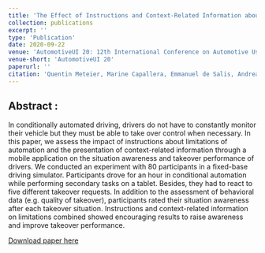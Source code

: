 ```yaml
---
title: 'The Effect of Instructions and Context-Related Information about Limitations of Conditionally Automated Vehicles on Situation Awareness'
collection: publications
excerpt: ''
type: 'Publication'
date: 2020-09-22
venue: 'AutomotiveUI 20: 12th International Conference on Automotive User Interfaces and Interactive Vehicular Applications. Washington (Virtual Event), USA'
venue-short: 'AutomotiveUI 20'
paperurl: ''
citation: 'Quentin Meteier, Marine Capallera, Emmanuel de Salis, Andreas Sonderegger, Leonardo Angelini, Stefano Carrino, Omar Abou Khaled, and Elena Mugellini. 2020. The Effect of Instructions and Context-Related Information about Limitations of Conditionally Automated Vehicles on Situation Awareness. In 12th International Conference on Automotive User Interfaces and Interactive Vehicular Applications (AutomotiveUI 20). Association for Computing Machinery, New York, NY, USA, 241–251. DOI:https://doi.org/10.1145/3409120.3410649'
---
```


## Abstract :
In conditionally automated driving, drivers do not have to constantly monitor their vehicle but they must be able to take over control when necessary. In this paper, we assess the impact of instructions about limitations of automation and the presentation of context-related information through a mobile application on the situation awareness and takeover performance of drivers. We conducted an experiment with 80 participants in a fixed-base driving simulator. Participants drove for an hour in conditional automation while performing secondary tasks on a tablet. Besides, they had to react to five different takeover requests. In addition to the assessment of behavioral data (e.g. quality of takeover), participants rated their situation awareness after each takeover situation. Instructions and context-related information on limitations combined showed encouraging results to raise awareness and improve takeover performance.

[Download paper here](https://qmeteier.github.io/files/effect_instructions_infos_sa_autoui_20.pdf)